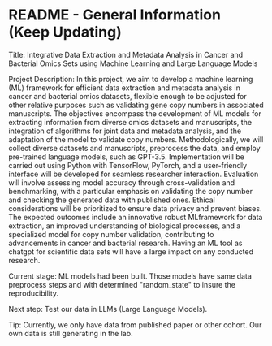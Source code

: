 # README - General Information (Keep Updating)

Title: Integrative Data Extraction and Metadata Analysis in Cancer and Bacterial Omics Sets using Machine Learning and Large Language Models

Project Description: In this project, we aim to develop a machine learning (ML) framework for efficient data extraction and metadata analysis in cancer and bacterial omics datasets, flexible enough to be adjusted for other relative purposes such as validating gene copy numbers in associated manuscripts. The objectives encompass the development of ML models for extracting information from diverse omics datasets and manuscripts, the integration of algorithms for joint data and metadata analysis, and the adaptation of the model to validate copy numbers. Methodologically, we will collect diverse datasets and manuscripts, preprocess the data, and employ pre-trained language models, such as GPT-3.5. Implementation will be carried out using Python with TensorFlow, PyTorch, and a user-friendly interface will be developed for seamless researcher interaction. Evaluation will involve assessing model accuracy through cross-validation and benchmarking, with a particular emphasis on validating the copy number and checking the generated data with published ones. Ethical considerations will be prioritized to ensure data privacy and prevent biases. The expected outcomes include an innovative robust MLframework for data extraction, an improved understanding of biological processes, and a specialized model for copy number validation, contributing to advancements in cancer and bacterial research. Having an ML tool as chatgpt for scientific data sets will have a large impact on any conducted research.

Current stage: ML models had been built. Those models have same data preprocess steps and with determined "random_state" to insure the reproducibility.

Next step: Test our data in LLMs (Large Language Models).

Tip: Currently, we only have data from published paper or other cohort. Our own data is still generating in the lab.
